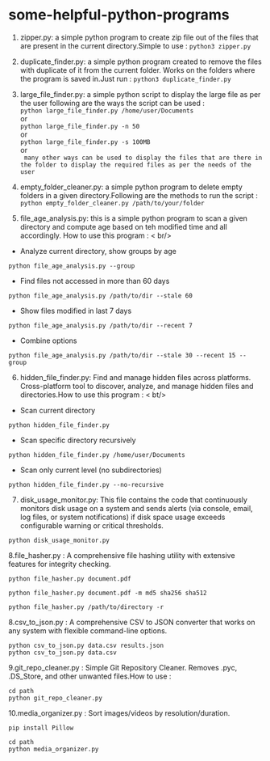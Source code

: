 # some-helpful-python-programs
1. zipper.py: a simple python program to create zip file out of the files that are present in the current directory.Simple to use :
    ```python3 zipper.py ```
2. duplicate_finder.py: a simple python program created to remove the files with duplicate of it from the current folder. Works on the folders where the program is saved in.Just run :
   ```python3 duplicate_finder.py```
3. large_file_finder.py: a simple python script to display the large file as per the user following are the ways the script can be used : <br />
   ```python large_file_finder.py /home/user/Documents```<br />
   or<br />
   ```python large_file_finder.py -n 50```<br />
   or<br />
   ```python large_file_finder.py -s 100MB```<br />
   or<br />
   ``` many other ways can be used to display the files that are there in the folder to display the required files as per the needs of the user```<br />
4. empty_folder_cleaner.py: a simple python program to delete empty folders in a given directory.Following are the methods to run the script : <br />
```python empty_folder_cleaner.py /path/to/your/folder```

5. file_age_analysis.py: this is a simple python program to scan a given directory and compute age based on teh modified time and all accordingly. How to use this program : < br/>
- Analyze current directory, show groups by age
```
python file_age_analysis.py --group
```
- Find files not accessed in more than 60 days
```
python file_age_analysis.py /path/to/dir --stale 60
```
- Show files modified in last 7 days
```
python file_age_analysis.py /path/to/dir --recent 7
```
- Combine options
```
python file_age_analysis.py /path/to/dir --stale 30 --recent 15 --group
```
6. hidden_file_finder.py: Find and manage hidden files across platforms. Cross-platform tool to discover, analyze, and manage hidden files and directories.How to use this program : < bt/>
- Scan current directory
```
python hidden_file_finder.py
```
- Scan specific directory recursively
```
python hidden_file_finder.py /home/user/Documents
```
- Scan only current level (no subdirectories)
```
python hidden_file_finder.py --no-recursive
```
7. disk_usage_monitor.py: This file contains the code that continuously monitors disk usage on a system and sends alerts (via console, email, log files, or system notifications) if disk space usage exceeds configurable warning or critical thresholds.
```
python disk_usage_monitor.py
```
8.file_hasher.py : A comprehensive file hashing utility with extensive features for integrity checking. 

```
python file_hasher.py document.pdf

python file_hasher.py document.pdf -m md5 sha256 sha512

python file_hasher.py /path/to/directory -r
```
8.csv_to_json.py : A comprehensive CSV to JSON converter that works on any system with flexible command-line options.

```
python csv_to_json.py data.csv results.json
python csv_to_json.py data.csv
```
9.git_repo_cleaner.py : Simple Git Repository Cleaner. Removes .pyc, .DS_Store, and other unwanted files.How to use :
```
cd path
python git_repo_cleaner.py
```
10.media_organizer.py : Sort images/videos by resolution/duration.
```
pip install Pillow

cd path
python media_organizer.py
```
